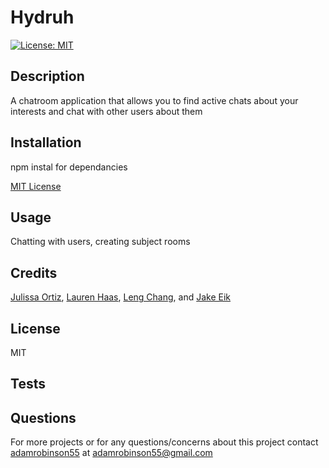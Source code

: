 # Hydruh
[![License: MIT](https://img.shields.io/badge/License-MIT-yellow.svg)](https://opensource.org/licenses/MIT)
## Description
A chatroom application that allows you to find active chats about  your interests and chat with other users about them


## Installation
npm instal for dependancies

[MIT License](https://choosealicense.com/licenses/mit/)

## Usage
Chatting with users, creating subject rooms

## Credits
[Julissa Ortiz](), [Lauren Haas](https://github.com/laurenraehaas), [Leng Chang](), and [Jake Eik](https://github.com/JelloElephant)

## License
MIT

## Tests


## Questions
For more projects or for any questions/concerns about this project contact [adamrobinson55](https://github.com/adamrobinson55) at [adamrobinson55@gmail.com](adamrobinson55@gmail.com)